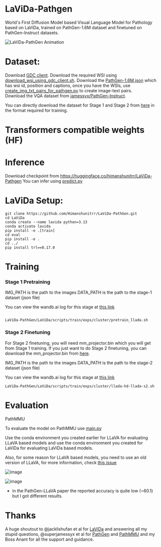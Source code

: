 # LaViDa-Pathgen 
World's First Diffusion Model based Visual Language Model for Pathology based on LaViDa, trained on PathGen-1.6M dataset and finetuned on PathGen-Instruct datasets.

![LaViDa-PathGen Animation](image_text_animation.gif)

# Dataset:
Download [GDC client](https://gdc.cancer.gov/access-data/gdc-data-transfer-tool). Download the required WSI using [download_wsi_using_gdc_client.sh](https://github.com/Himanshunitrr/LaViDa-PathGen/blob/main/curate_dataset_from_scratch/download_wsi_using_gdc_client.sh).
 Download the [PathGen-1.6M.json](https://huggingface.co/datasets/jamessyx/PathGen/tree/main) which has wsi id, position and captions, once you have the WSIs, use [create_img_txt_pairs_for_pathgen.py](https://github.com/Himanshunitrr/LaViDa-PathGen/blob/main/curate_dataset_from_scratch/create_img_txt_pairs_for_pathgen.py) to create image-text pairs.  
Download the VQA dataset from [jamessyx/PathGen-Instruct](https://huggingface.co/datasets/jamessyx/PathGen-Instruct).

You can directly download the dataset for Stage 1 and Stage 2 from [here](https://huggingface.co/datasets/himanshunitrr/LaViDa-PathGen-Instruct-and-VQA/tree/main) in the format required for training.

# Transformers compatible weights (HF)

# Inference
Download checkpoint from https://huggingface.co/himanshunitrr/LaViDa-Pathgen
You can infer using [predict.py](https://github.com/Himanshunitrr/LaViDa-PathGen/blob/main/LaViDa/predict.py)


# LaViDa Setup:
```
git clone https://github.com/Himanshunitrr/LaViDa-PathGen.git
cd LaViDa
conda create --name lavida python=3.13
conda activate lavida
pip install -e .[train]
cd eval
pip install -e .
cd ../
pip install trl==0.17.0 
```

# Training
### Stage 1 Pretraining
IMG_PATH is the path to the images
DATA_PATH is the path to the stage-1 dataset (json file)

You can view the wandb.ai log for this stage at [this link](https://wandb.ai/himanshu_nitrr/huggingface/reports/Stage-1-training--VmlldzoxMzM4OTg4Nw?accessToken=jztmj7d8pxo5k00yr081pmon77iflc55cu9o4kscb7h32t7uubx9yenh7o8kjhg4)

```

LaViDa-PathGen/LaViDa/scripts/train/exps/cluster/pretrain_llada.sh
```

### Stage 2 Finetuning
For Stage 2 finetuning, you will need mm_projector.bin which you will get from Stage 1 training. If you just want to do Stage 2 finetuning, you can download the mm_projector.bin from [here](https://huggingface.co/jacklishufan/lavida-llada-1.0-stage1/blob/main/mm_projector.bin). 

IMG_PATH is the path to the images
DATA_PATH is the path to the stage-2 dataset (json file)

You can view the wandb.ai log for this stage at [this link](https://api.wandb.ai/links/himanshu_nitrr/28w44nmw)

```
LaViDa-PathGen/LaViDa/scripts/train/exps/cluster/llada-hd-llada-s2.sh

```
# Evaluation
PathMMU

To evaluate the model on PathMMU use [main.py](https://github.com/Himanshunitrr/LaViDa-PathGen/blob/main/PathMMU-main/eval/main.py)

Use the conda environment you created earlier for LLaVA for evaluating LLaVA based models and use the conda environment you created for LaViDa for evaluating LaViDa based models.

Also, for some reason for LLaVA based models, you need to use an old version of LLaVA, for more information, check [this issue](https://github.com/PathMMU-Benchmark/PathMMU/issues/7)

![image](https://github.com/user-attachments/assets/ea7c4e08-4738-4590-96a1-d752714d9993)

![image](https://github.com/user-attachments/assets/a5ea8760-66cf-4c37-81d4-a5a79f338684)

* in the PathGen-LLaVA paper the reported accuracy is quite low (~60.1) but I got different results. 

# Thanks
A huge shoutout to @jacklishufan et al for [LaViDa](https://github.com/jacklishufan/LaViDa/tree/main) and answering all my stupid questions, @superjamessyx et al for [PathGen](https://github.com/PathFoundation/PathGen-1.6M) and [PathMMU](https://github.com/PathMMU-Benchmark/PathMMU) and my Boss Anant for all the support and guidance.





